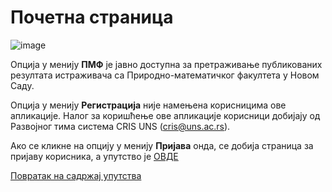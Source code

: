 # Почетна страница
 
 ![image](https://user-images.githubusercontent.com/29538544/178750760-17c57f76-b494-4c03-a3a5-fdecbe2b093b.png)
 
Опција у менију **ПМФ** је јавно доступна за претраживање публикованих резултата истраживача са Природно-математичког факултета у Новом Саду.

Опција у менију **Регистрација** није намењена корисницима ове апликације. Налог за коришћење ове апликације корисници добијају од Развојног тима система CRIS UNS (cris@uns.ac.rs).

Ако се кликне на опцију у менију **Пријава** онда, се добија страница за пријаву корисника, а упутство је [ОВДЕ](prijava.md)

[Повратак на садржај упутства](../uputstvoDigitalnaDisertacija.md#садржај)
